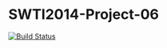 SWTI2014-Project-06
===================
[![Build Status](https://travis-ci.org/SWTI2014/SWTI2014-Project-06.svg)](https://travis-ci.org/SWTI2014/SWTI2014-Project-06)
